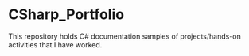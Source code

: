 # CSharp_Portfolio
This repository holds C# documentation samples of projects/hands-on activities that I have worked.
